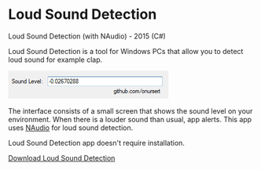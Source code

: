 # Loud Sound Detection
<p>Loud Sound Detection (with NAudio) - 2015 (C#)</p>
<p>Loud Sound Detection is a tool for Windows PCs that allow you to detect loud sound for example clap.</p>
<img src="LoudSoundDetection.png">
<p>The interface consists of a small screen that shows the sound level on your environment. When there is a louder sound than usual, app alerts. This app uses <a href="https://github.com/naudio/NAudio">NAudio</a> for loud sound detection.</p>
<p>Loud Sound Detection app doesn't require installation.</p>
<a href="https://github.com/onursert/LoudSoundDetection/raw/master/LoudSoundDetection.zip">Download Loud Sound Detection</a>

